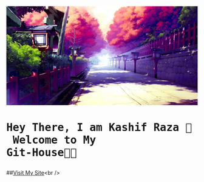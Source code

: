 <img src="back.jpg" width="110%" height="260px" style="margin-left: 0px; margin-right: 0px;">

#   <pre>                    Hey There, I am Kashif Raza 👦<br />                      Welcome to My Git-House👋🏻</pre>

##[Visit My Site]('https://kashif-raza2019.github.io/kashif-raza2019/')<br />
<!--
- 🔭 I’m currently working on ...
- 🌱 I’m currently learning ...
- 👯 I’m looking to collaborate on ...
- 🤔 I’m looking for help with ...
- 💬 Ask me about ...
- 📫 How to reach me: ...
- 😄 Pronouns: ...
- ⚡ Fun fact: ...
-->
